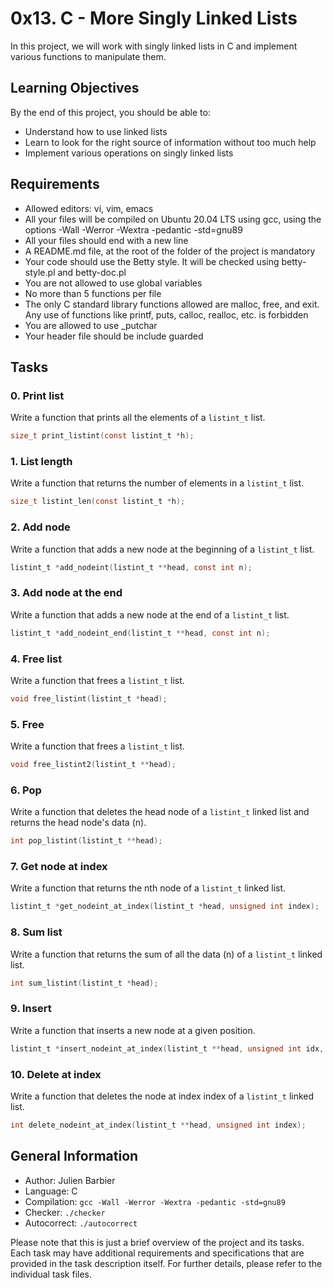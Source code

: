 # 0x13. C - More Singly Linked Lists

In this project, we will work with singly linked lists in C and implement various functions to manipulate them.

## Learning Objectives

By the end of this project, you should be able to:

- Understand how to use linked lists
- Learn to look for the right source of information without too much help
- Implement various operations on singly linked lists

## Requirements

- Allowed editors: vi, vim, emacs
- All your files will be compiled on Ubuntu 20.04 LTS using gcc, using the options -Wall -Werror -Wextra -pedantic -std=gnu89
- All your files should end with a new line
- A README.md file, at the root of the folder of the project is mandatory
- Your code should use the Betty style. It will be checked using betty-style.pl and betty-doc.pl
- You are not allowed to use global variables
- No more than 5 functions per file
- The only C standard library functions allowed are malloc, free, and exit. Any use of functions like printf, puts, calloc, realloc, etc. is forbidden
- You are allowed to use _putchar
- Your header file should be include guarded

## Tasks

### 0. Print list
Write a function that prints all the elements of a `listint_t` list.

```c
size_t print_listint(const listint_t *h);
```

### 1. List length
Write a function that returns the number of elements in a `listint_t` list.

```c
size_t listint_len(const listint_t *h);
```

### 2. Add node
Write a function that adds a new node at the beginning of a `listint_t` list.

```c
listint_t *add_nodeint(listint_t **head, const int n);
```

### 3. Add node at the end
Write a function that adds a new node at the end of a `listint_t` list.

```c
listint_t *add_nodeint_end(listint_t **head, const int n);
```

### 4. Free list
Write a function that frees a `listint_t` list.

```c
void free_listint(listint_t *head);
```

### 5. Free
Write a function that frees a `listint_t` list.

```c
void free_listint2(listint_t **head);
```

### 6. Pop
Write a function that deletes the head node of a `listint_t` linked list and returns the head node's data (n).

```c
int pop_listint(listint_t **head);
```

### 7. Get node at index
Write a function that returns the nth node of a `listint_t` linked list.

```c
listint_t *get_nodeint_at_index(listint_t *head, unsigned int index);
```

### 8. Sum list
Write a function that returns the sum of all the data (n) of a `listint_t` linked list.

```c
int sum_listint(listint_t *head);
```

### 9. Insert
Write a function that inserts a new node at a given position.

```c
listint_t *insert_nodeint_at_index(listint_t **head, unsigned int idx, int n);
```

### 10. Delete at index
Write a function that deletes the node at index index of a `listint_t` linked list.

```c
int delete_nodeint_at_index(listint_t **head, unsigned int index);
```

## General Information

- Author: Julien Barbier
- Language: C
- Compilation: `gcc -Wall -Werror -Wextra -pedantic -std=gnu89`
- Checker: `./checker`
- Autocorrect: `./autocorrect`

Please note that this is just a brief overview of the project and its tasks. Each task may have additional requirements and specifications that are provided in the task description itself. For further details, please refer to the individual task files.
